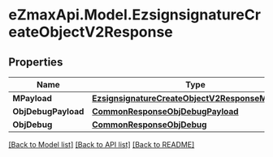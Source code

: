 
# eZmaxApi.Model.EzsignsignatureCreateObjectV2Response

## Properties

Name | Type | Description | Notes
------------ | ------------- | ------------- | -------------
**MPayload** | [**EzsignsignatureCreateObjectV2ResponseMPayload**](EzsignsignatureCreateObjectV2ResponseMPayload.md) |  | 
**ObjDebugPayload** | [**CommonResponseObjDebugPayload**](CommonResponseObjDebugPayload.md) |  | [optional] 
**ObjDebug** | [**CommonResponseObjDebug**](CommonResponseObjDebug.md) |  | [optional] 

[[Back to Model list]](../README.md#documentation-for-models)
[[Back to API list]](../README.md#documentation-for-api-endpoints)
[[Back to README]](../README.md)

